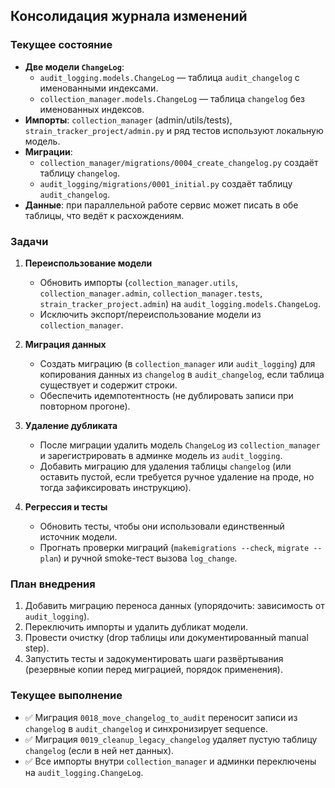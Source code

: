 ## Консолидация журнала изменений

### Текущее состояние
- **Две модели `ChangeLog`**:  
  - `audit_logging.models.ChangeLog` — таблица `audit_changelog` с именованными индексами.  
  - `collection_manager.models.ChangeLog` — таблица `changelog` без именованных индексов.
- **Импорты**: `collection_manager` (admin/utils/tests), `strain_tracker_project/admin.py` и ряд тестов используют локальную модель.
- **Миграции**:  
  - `collection_manager/migrations/0004_create_changelog.py` создаёт таблицу `changelog`.  
  - `audit_logging/migrations/0001_initial.py` создаёт таблицу `audit_changelog`.
- **Данные**: при параллельной работе сервис может писать в обе таблицы, что ведёт к расхождениям.

### Задачи
1. **Переиспользование модели**  
   - Обновить импорты (`collection_manager.utils`, `collection_manager.admin`, `collection_manager.tests`, `strain_tracker_project.admin`) на `audit_logging.models.ChangeLog`.  
   - Исключить экспорт/переиспользование модели из `collection_manager`.

2. **Миграция данных**  
   - Создать миграцию (в `collection_manager` или `audit_logging`) для копирования данных из `changelog` в `audit_changelog`, если таблица существует и содержит строки.  
   - Обеспечить идемпотентность (не дублировать записи при повторном прогоне).

3. **Удаление дубликата**  
   - После миграции удалить модель `ChangeLog` из `collection_manager` и зарегистрировать в админке модель из `audit_logging`.  
   - Добавить миграцию для удаления таблицы `changelog` (или оставить пустой, если требуется ручное удаление на проде, но тогда зафиксировать инструкцию).

4. **Регрессия и тесты**  
   - Обновить тесты, чтобы они использовали единственный источник модели.  
   - Прогнать проверки миграций (`makemigrations --check`, `migrate --plan`) и ручной smoke-тест вызова `log_change`.

### План внедрения
1. Добавить миграцию переноса данных (упорядочить: зависимость от `audit_logging`).
2. Переключить импорты и удалить дубликат модели.
3. Провести очистку (drop таблицы или документированный manual step).
4. Запустить тесты и задокументировать шаги развёртывания (резервные копии перед миграцией, порядок применения).

### Текущее выполнение
- ✅ Миграция `0018_move_changelog_to_audit` переносит записи из `changelog` в `audit_changelog` и синхронизирует sequence.
- ✅ Миграция `0019_cleanup_legacy_changelog` удаляет пустую таблицу `changelog` (если в ней нет данных).
- ✅ Все импорты внутри `collection_manager` и админки переключены на `audit_logging.ChangeLog`.
